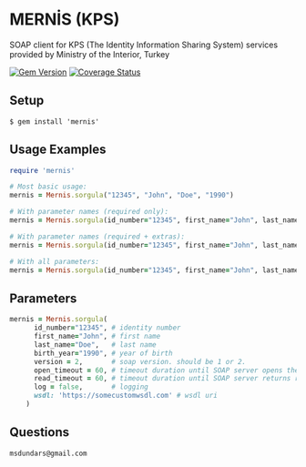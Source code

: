# MERNİS (KPS)

SOAP client for KPS (The Identity Information Sharing System) services provided by Ministry of the Interior, Turkey

[![Gem Version](https://badge.fury.io/rb/mernis.svg)](http://badge.fury.io/rb/mernis)
[![Coverage Status](https://coveralls.io/repos/msdundar/mernis/badge.png)](https://coveralls.io/r/msdundar/mernis)

## Setup


```
$ gem install 'mernis'
```

## Usage Examples

```ruby
require 'mernis'

# Most basic usage:
mernis = Mernis.sorgula("12345", "John", "Doe", "1990")

# With parameter names (required only):
mernis = Mernis.sorgula(id_number="12345", first_name="John", last_name="Doe", birth_year="1990")

# With parameter names (required + extras):
mernis = Mernis.sorgula(id_number="12345", first_name="John", last_name="Doe", birth_year="1990", version = 2, log = false)

# With all parameters:
mernis = Mernis.sorgula(id_number="12345", first_name="John", last_name="Doe", birth_year="1990", version = 2, open_timeout = 60, read_timeout = 60, log = false, wsdl: 'https://somecustomwsdl.com' )

```

## Parameters

```ruby
mernis = Mernis.sorgula(
      id_number="12345", # identity number
      first_name="John", # first name
      last_name="Doe",   # last name
      birth_year="1990", # year of birth
      version = 2,       # soap version. should be 1 or 2.
      open_timeout = 60, # timeout duration until SOAP server opens the connection. in seconds.
      read_timeout = 60, # timeout duration until SOAP server returns response. in seconds.
      log = false,       # logging
      wsdl: 'https://somecustomwsdl.com' # wsdl uri
    )
```

## Questions

```
msdundars@gmail.com
```